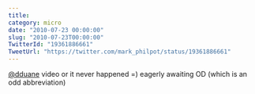 ```yaml
---
title: 
category: micro
date: "2010-07-23 00:00:00"
slug: "2010-07-23T00:00:00"
TwitterId: "19361886661"
TweetUrl: "https://twitter.com/mark_philpot/status/19361886661"
---
```


[@dduane](https://twitter.com/dduane) video or it never happened =) eagerly
awaiting OD (which is an odd abbreviation)
